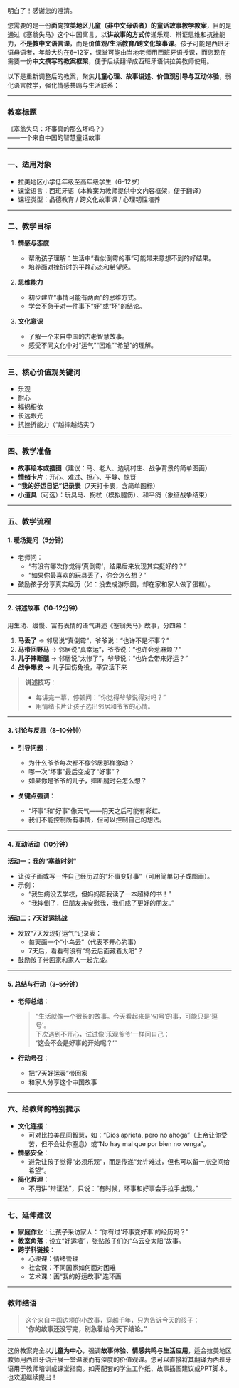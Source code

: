 明白了！感谢您的澄清。

您需要的是一份**面向拉美地区儿童（非中文母语者）的童话故事教学教案**，目的是通过《塞翁失马》这个中国寓言，以**讲故事的方式**传递乐观、辩证思维和抗挫能力，**不是教中文语言课**，而是**价值观/生活教育/跨文化故事课**。孩子可能是西班牙语母语者，年龄大约在6–12岁，课堂可能由当地老师用西班牙语授课，而您现在需要一份**中文撰写的教案框架**，便于后续翻译成西班牙语供拉美教师使用。

以下是重新调整后的教案，聚焦**儿童心理、故事讲述、价值观引导与互动体验**，弱化语言教学，强化情感共鸣与生活联系：

---

### **教案标题**
《塞翁失马：坏事真的那么坏吗？》  
——一个来自中国的智慧童话故事

---

### **一、适用对象**
- 拉美地区小学低年级至高年级学生（6–12岁）
- 课堂语言：西班牙语（本教案为教师提供中文内容框架，便于翻译）
- 课程类型：品德教育 / 跨文化故事课 / 心理韧性培养

---

### **二、教学目标**

1. **情感与态度**
    - 帮助孩子理解：生活中“看似倒霉的事”可能带来意想不到的好结果。
    - 培养面对挫折时的平静心态和希望感。

2. **思维能力**
    - 初步建立“事情可能有两面”的思维方式。
    - 学会不急于对一件事下“好”或“坏”的结论。

3. **文化意识**
    - 了解一个来自中国的古老智慧故事。
    - 感受不同文化中对“运气”“困难”“希望”的理解。

---

### **三、核心价值观关键词**
- 乐观
- 耐心
- 福祸相依
- 长远眼光
- 抗挫折能力（“越摔越结实”）

---

### **四、教学准备**

- **故事绘本或插图**（建议：马、老人、边境村庄、战争背景的简单图画）
- **情绪卡片**：开心、难过、担心、平静、惊讶
- **“我的好运日记”记录表**（7天打卡表，含简单图标）
- **小道具**（可选）：玩具马、拐杖（模拟腿伤）、和平鸽（象征战争结束）

---

### **五、教学流程**

#### **1. 暖场提问（5分钟）**
- 老师问：
    - “有没有哪次你觉得‘真倒霉’，结果后来发现其实挺好的？”
    - “如果你最喜欢的玩具丢了，你会怎么想？”
- 鼓励孩子分享真实经历（如：没去成游乐园，却在家和家人做了蛋糕）。

---

#### **2. 讲述故事（10–12分钟）**
用生动、缓慢、富有表情的语气讲述《塞翁失马》故事，分四幕：

1. **马丢了** → 邻居说“真倒霉”，爷爷说：“也许不是坏事？”
2. **马带回野马** → 邻居说“真幸运”，爷爷说：“也许会惹麻烦？”
3. **儿子摔断腿** → 邻居说“太惨了”，爷爷说：“也许会带来好运？”
4. **战争爆发** → 儿子因伤免役，平安活下来

> **讲述技巧**：
> - 每讲完一幕，停顿问：“你觉得爷爷说得对吗？”
> - 用情绪卡片让孩子选出邻居和爷爷的心情。

---

#### **3. 讨论与反思（8–10分钟）**

- **引导问题**：
    - 为什么爷爷每次都不像邻居那样激动？
    - 哪一次“坏事”最后变成了“好事”？
    - 如果你是爷爷的儿子，摔断腿时会怎么想？

- **关键点强调**：
    - “坏事”和“好事”像天气——阴天之后可能有彩虹。
    - 我们不能控制所有事情，但可以控制自己的想法。

---

#### **4. 互动活动（10分钟）**

**活动一：我的“塞翁时刻”**
- 让孩子画或写一件自己经历过的“坏事变好事”（可用简单句子或图画）。
- 示例：
    - “我生病没去学校，但妈妈陪我读了一本超棒的书！”
    - “我摔倒了，但朋友来安慰我，我们成了更好的朋友。”

**活动二：7天好运挑战**
- 发放“7天发现好运气”记录表：
    - 每天画一个“小乌云”（代表不开心的事）
    - 7天后，看看有没有“乌云后面藏着太阳”？
- 鼓励孩子带回家和家人一起完成。

---

#### **5. 总结与行动（3–5分钟）**

- **老师总结**：
  > “生活就像一个很长的故事。今天看起来是‘句号’的事，可能只是‘逗号’。  
  > 下次遇到不开心，试试像‘乐观爷爷’一样问自己：  
  > **‘这会不会是好事的开始呢？’**”

- **行动号召**：
    - 把“7天好运表”带回家
    - 和家人分享这个中国故事

---

### **六、给教师的特别提示**

- **文化连接**：
    - 可对比拉美民间智慧，如：“Dios aprieta, pero no ahoga”（上帝让你受苦，但不会让你窒息）或“No hay mal que por bien no venga”。
- **情感安全**：
    - 避免让孩子觉得“必须乐观”，而是传递“允许难过，但也可以留一点空间给希望”。
- **简化哲理**：
    - 不用讲“辩证法”，只说：“有时候，坏事和好事会手拉手出现。”

---

### **七、延伸建议**

- **家庭作业**：让孩子采访家人：“你有过‘坏事变好事’的经历吗？”
- **教室角落**：设立“好运墙”，张贴孩子们的“乌云变太阳”故事。
- **跨学科链接**：
    - 心理课：情绪管理
    - 社会课：不同国家如何面对困难
    - 艺术课：画“我的好运故事”连环画

---

### **教师结语**
> 这个来自中国边境的小故事，穿越千年，只为告诉今天的孩子：  
> **“你的故事还没写完，别急着给今天下结论。”**

---

这份教案完全以**儿童为中心**，强调**故事体验、情感共鸣与生活应用**，适合拉美地区教师用西班牙语开展一堂温暖而有深度的价值观课。您可以直接将其翻译为西班牙语用于教师培训或课堂指南。如需配套的学生工作纸、故事插图建议或PPT脚本，也欢迎继续提出！
